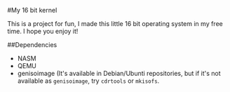 #My 16 bit kernel

This is a project for fun, I made this little 16 bit operating system 
in my free time. I hope you enjoy it!

##Dependencies

* NASM 
* QEMU
* genisoimage (It's available in Debian/Ubunti repositories, but if it's not 
available as `genisoimage`, try `cdrtools` or `mkisofs`. 


